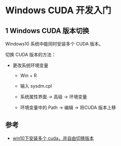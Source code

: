 # Windows CUDA 开发入门

## 1 Windows CUDA 版本切换

Windows10 系统中能同时安装多个 CUDA 版本。



切换 CUDA 版本的方法：

* 更改系统环境变量
  * Win + R  

  * 输入 sysdm.cpl

  * 系统属性界面  -> 高级 -> 环境变量 

  * 环境变量中的 Path -> 编辑 -> 将CUDA 版本上移

    





## 参考

* [win10下安装多个 cuda，并自由切换版本](https://blog.csdn.net/qq_37285386/article/details/106160053)

